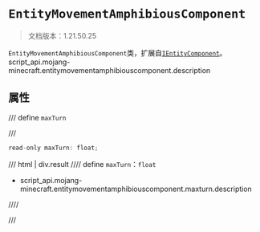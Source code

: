 # `EntityMovementAmphibiousComponent`

> 文档版本：1.21.50.25

`EntityMovementAmphibiousComponent`类，扩展自[`IEntityComponent`](./ientitycomponent.md)。script_api.mojang-minecraft.entitymovementamphibiouscomponent.description

## 属性

/// define
`maxTurn`


///

```js
read-only maxTurn: float;
```

/// html | div.result
//// define
`maxTurn`：`float`

- script_api.mojang-minecraft.entitymovementamphibiouscomponent.maxturn.description


////

///

